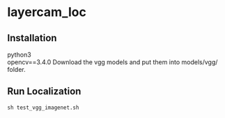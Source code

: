 # layercam_loc
## Installation
python3  
opencv==3.4.0
Download the vgg models and put them into models/vgg/ folder.

## Run Localization
```
sh test_vgg_imagenet.sh
```
